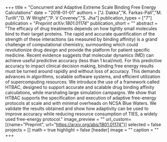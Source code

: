 +++
title = "Concurrent and Adaptive Extreme Scale Binding Free Energy Calculations"
date = "2018-01-01"
authors = ["J. Dakka","K. Farkas-Pall","M. Turilli","D. W Wright","P. V Coveney","S. Jha"]
publication_types = ["7"]
publication = "_Preprint arXiv:1801.01174_"
publication_short = ""
abstract = "The efficacy of drug treatments depends on how tightly small molecules bind to their target proteins. The rapid and accurate quantification of the strength of these interactions (as measured by binding affinity) is a grand challenge of computational chemistry, surmounting which could revolutionize drug design and provide the platform for patient specific medicine. Recent evidence suggests that molecular dynamics (MD) can achieve useful predictive accuracy (less than 1 kcal/mol). For this predictive accuracy to impact clinical decision making, binding free energy results must be turned around rapidly and without loss of accuracy. This demands advances in algorithms, scalable software systems, and efficient utilization of supercomputing resources. We introduce the use of a framework called HTBAC, designed to support accurate and scalable drug binding affinity calculations, while marshaling large simulation campaigns. We show that HTBAC supports the specification and execution of adaptive free-energy protocols at scale and with minimal overheads on NCSA Blue Waters. We validate the results obtained and show how adaptivity can be used to improve accuracy while reducing resource consumption of TIES, a widely used free-energy protocol."
image_preview = ""
url_custom=[{name="Preprint", url="https://arxiv.org/abs/1801.01174"}]
selected = false
projects = []
math = true
highlight = false
[header]
image = ""
caption = ""
+++

